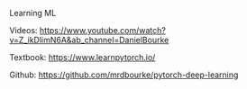 Learning ML

Videos: https://www.youtube.com/watch?v=Z_ikDlimN6A&ab_channel=DanielBourke

Textbook: https://www.learnpytorch.io/

Github: https://github.com/mrdbourke/pytorch-deep-learning
